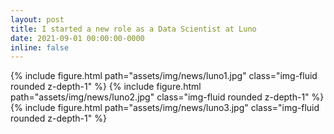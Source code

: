 ```yaml
---
layout: post
title: I started a new role as a Data Scientist at Luno
date: 2021-09-01 00:00:00-0000
inline: false
---
```


{% include figure.html path="assets/img/news/luno1.jpg" class="img-fluid rounded z-depth-1" %}
{% include figure.html path="assets/img/news/luno2.jpg" class="img-fluid rounded z-depth-1" %}
{% include figure.html path="assets/img/news/luno3.jpg" class="img-fluid rounded z-depth-1" %}
